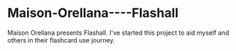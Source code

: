 # Maison-Orellana----Flashall
Maison Orellana presents Flashall. I've started this project to aid myself and others in their flashcard use journey.
